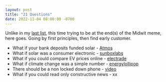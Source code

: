 ```yaml
---
layout: post
title: "21 Questions"
date: 2022-11-04 08:00:00 -0700
---
```


Unlike in my [last list](/2022-09-25-great-articles), this time trying to be at the end(s) of the Midwit meme, here goes.
Going by first principles, then find early customer.

- What if your bank deposits funded solar - [Atmos](https://joinatmos.com)
- What if solar was a consumer electronic - [sunboxlabs](https://sunboxlabs.com)
- What if you could compare EV prices online - [electrade](https://cars.electrade.app)
- What if climate change was a simple number - [energylollipop](https://energylollipop.com)
- There should be a non locked down phone - [video](/2022-11-05-gnome-shell-mobile-with-postmarketos)
- What if you could read only constructive news - xx
